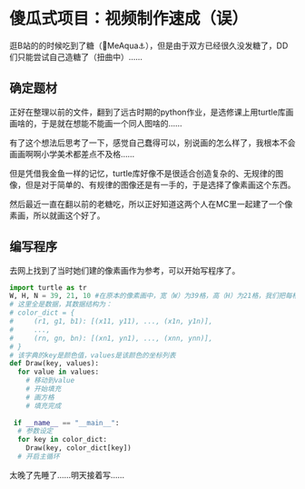 # 傻瓜式项目：视频制作速成（误）

逛B站的的时候吃到了糖（🍥MeAqua⚓），但是由于双方已经很久没发糖了，DD们只能尝试自己造糖了（扭曲中）……

## 确定题材

正好在整理以前的文件，翻到了远古时期的python作业，是选修课上用turtle库画画啥的，于是就在想能不能画一个同人图啥的……

有了这个想法后思考了一下，感觉自己蠢得可以，别说画的怎么样了，我根本不会画画啊啊小学美术都差点不及格……

但是凭借我金鱼一样的记忆，turtle库好像不是很适合创造复杂的、无规律的图像，但是对于简单的、有规律的图像还是有一手的，于是选择了像素画这个东西。

然后最近一直在翻以前的老糖吃，所以正好知道这两个人在MC里一起建了一个像素画，所以就画这个好了。

## 编写程序

去网上找到了当时她们建的像素画作为参考，可以开始写程序了。

```python
import turtle as tr
W, H, N = 39, 21, 10 #在原本的像素画中，宽（W）为39格，高（H）为21格，我们把每格边长（N）定义为10像素。
# 这里全是数据，其数据结构为：
# color_dict = {
#     (r1, g1, b1): [(x11, y11), ..., (x1n, y1n)],
#     ..., 
#     (rn, gn, bn): [(xn1, yn1), ..., (xnn, ynn)],
# }
# 该字典的key是颜色值，values是该颜色的坐标列表
def Draw(key, values):
  for value in values:
    # 移动到value
    # 开始填充
    # 画方格
    # 填充完成
  
 if __name__ == "__main__":
  # 参数设定
  for key in color_dict:
    Draw(key, color_dict[key])
  # 开启主循环
```

太晚了先睡了……明天接着写……
